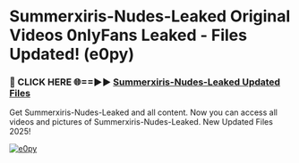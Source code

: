 # Summerxiris-Nudes-Leaked Original Videos 0nlyFans Leaked - Files Updated! (e0py)

<h3>🔴 CLICK HERE 🌐==►► <a href="https://tinyurl.com/4mcuefdz" rel="nofollow">Summerxiris-Nudes-Leaked Updated Files</a></h3>

Get Summerxiris-Nudes-Leaked and all content. Now you can access all videos and pictures of Summerxiris-Nudes-Leaked. New Updated Files 2025!

[![e0py](https://i.imgur.com/StAQSOY.gif)](https://tinyurl.com/4mcuefdz)
